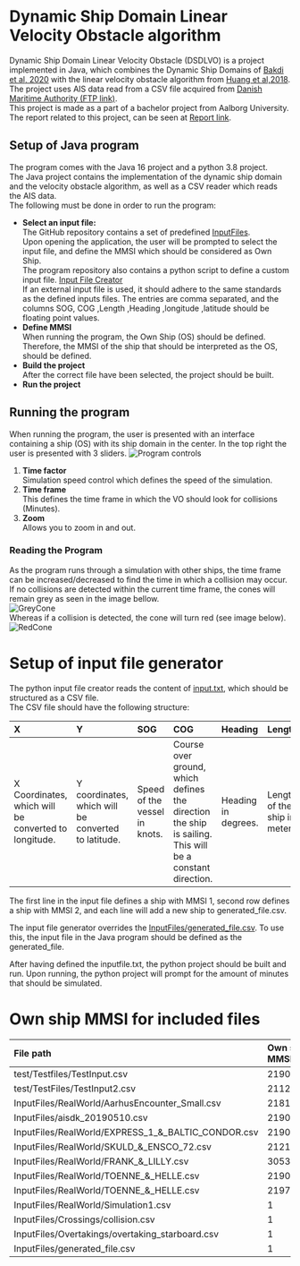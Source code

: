 # Dynamic Ship Domain Linear Velocity Obstacle algorithm
Dynamic Ship Domain Linear Velocity Obstacle (DSDLVO) is a project implemented in Java, which combines the Dynamic Ship Domains of [Bakdi et al, 2020](https://www.mdpi.com/2077-1312/8/1/5) with the linear velocity obstacle algorithm from [Huang et al,2018](https://www.sciencedirect.com/science/article/abs/pii/S0029801818300015). <br>
The project uses AIS data read from a CSV file acquired from [Danish Maritime Authority (FTP link)](ftp://ftp.ais.dk/ais_data/). <br>
This project is made as a part of a bachelor project from Aalborg University. The report related to this project, can be seen at [Report link](https://www.youtube.com/watch?v=dQw4w9WgXcQ).

## Setup of Java program
The program comes with the Java 16 project and a python 3.8 project.<br>
The Java project contains the implementation of the dynamic ship domain and the velocity obstacle algorithm, as well as a CSV reader which reads the AIS data.  
The following must be done in order to run the program:

* **Select an input file:**<br>
  The GitHub repository contains a set of predefined [InputFiles](https://github.com/dkalaxdk/P6-Projekt/tree/master/InputFiles). <br>
  Upon opening the application, the user will be prompted to select the input file, and define the MMSI which should be considered as Own Ship.<br>
  The program repository also contains a python script to define a custom input file. [Input File Creator](#setup-of-input-file-generator)<br>
  If an external input file is used, it should adhere to the same standards as the defined inputs files. The entries are comma separated, and the columns SOG, COG ,Length ,Heading ,longitude ,latitude should be floating point values.
* **Define MMSI**<br>
  When running the program, the Own Ship (OS) should be defined. Therefore, the MMSI of the ship that should be interpreted as the OS, should be defined.
* **Build the project**<br>
  After the correct file have been selected, the project should be built. <br>
* **Run the project**



## Running the program
When running the program, the user is presented with an interface containing a ship (OS) with its ship domain in the center. In the top right the user is presented with 3 sliders.
![Program controls](readMeAssets/Controls.PNG)
1. **Time factor** <br> Simulation speed control which defines the speed of the simulation.
2. **Time frame** <br> This defines the time frame in which the VO should look for collisions (Minutes).
3. **Zoom** <br> Allows you to zoom in and out.

### Reading the Program
As the program runs through a simulation with other ships, the time frame can be increased/decreased to find the time in which a collision may occur. <br>
If no collisions are detected within the current time frame, the cones will remain grey as seen in the image bellow. <br>
![GreyCone](readMeAssets/crossing_no_collision.png) <br>
Whereas if a collision is detected, the cone will turn red (see image below).<br>
![RedCone](readMeAssets/crossing_collision.png)



# Setup of input file generator

The python input file creator reads the content of [input.txt](https://github.com/dkalaxdk/P6-Projekt/blob/master/DataGenerator/input.txt), which should be structured as a CSV file. <br>
The CSV file should have the following structure: <br>

**X**|**Y**|**SOG**|**COG**|**Heading**|**Length**|**Width**
:-----|:-----|:-----|:-----|:-----|:-----|:-----
X Coordinates, which will be converted to longitude. |Y coordinates, which will be converted to latitude. |Speed of the vessel in knots.| Course over ground, which defines the direction the ship is sailing. This will be a constant direction. | Heading in degrees.| Length of the ship in meters. | Width of the ship in meters.<br>

The first line in the input file defines a ship with MMSI 1, second row defines a ship with MMSI 2, and each line will add a new ship to generated_file.csv. <br>

The input file generator overrides the [InputFiles/generated_file.csv](https://github.com/dkalaxdk/P6-Projekt/blob/master/InputFiles/generated_file.csv). To use this, the input file in the Java program should be defined as the generated_file. <br>

After having defined the inputfile.txt, the python project should be built and run. Upon running, the python project will prompt for the amount of minutes that should be simulated.


# Own ship MMSI for included files
|**File path**|**Own ship MMSI**|
|:-----|:-----|
|test/Testfiles/TestInput.csv|219004612|
|test/TestFiles/TestInput2.csv|211235221|
|InputFiles/RealWorld/AarhusEncounter_Small.csv|218176000|
|InputFiles/aisdk_20190510.csv|219017081|
|InputFiles/RealWorld/EXPRESS_1_&_BALTIC_CONDOR.csv|219017081|
|InputFiles/RealWorld/SKULD_&_ENSCO_72.csv|212172000|
|InputFiles/RealWorld/FRANK_&_LILLY.csv|305369000|
|InputFiles/RealWorld/TOENNE_&_HELLE.csv|219001359|
|InputFiles/RealWorld/TOENNE_&_HELLE.csv|219798000|
|InputFiles/RealWorld/Simulation1.csv|1|
|InputFiles/Crossings/collision.csv|1|
|InputFiles/Overtakings/overtaking_starboard.csv|1|
|InputFiles/generated_file.csv|1|
